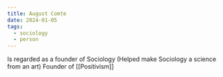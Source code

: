 ```yaml
---
title: August Comte
date: 2024-01-05
tags:
  - sociology
  - person
---
```

Is regarded as a founder of Sociology (Helped make Sociology a science from an art)
Founder of [[Positivism]] 


